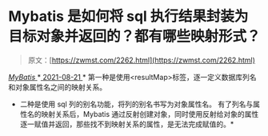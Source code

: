 <!--yml
category: 未分类
date: 0001-01-01 00:00:00
--->

# Mybatis 是如何将 sql 执行结果封装为目标对象并返回的？都有哪些映射形式？

> 原文：[https://zwmst.com/2262.html](https://zwmst.com/2262.html)

   [ *MyBatis* ](https://zwmst.com/mybatis)*[ <time datetime="2021-08-21T11:58:01+08:00"> 2021-08-21 </time> ](https://zwmst.com/2262.html)  *   第一种是使用$<$resultMap$>$标签，逐一定义数据库列名和对象属性名之间的映射关系。
*   二种是使用 sql 列的别名功能，将列的别名书写为对象属性名。
    有了列名与属性名的映射关系后，Mybatis 通过反射创建对象，同时使用反射给对象的属性逐一赋值并返回，那些找不到映射关系的属性，是无法完成赋值的。*